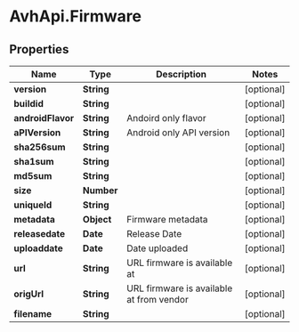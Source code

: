 # AvhApi.Firmware

## Properties

Name | Type | Description | Notes
------------ | ------------- | ------------- | -------------
**version** | **String** |  | [optional] 
**buildid** | **String** |  | [optional] 
**androidFlavor** | **String** | Andoird only flavor | [optional] 
**aPIVersion** | **String** | Android only API version | [optional] 
**sha256sum** | **String** |  | [optional] 
**sha1sum** | **String** |  | [optional] 
**md5sum** | **String** |  | [optional] 
**size** | **Number** |  | [optional] 
**uniqueId** | **String** |  | [optional] 
**metadata** | **Object** | Firmware metadata | [optional] 
**releasedate** | **Date** | Release Date | [optional] 
**uploaddate** | **Date** | Date uploaded | [optional] 
**url** | **String** | URL firmware is available at | [optional] 
**origUrl** | **String** | URL firmware is available at from vendor | [optional] 
**filename** | **String** |  | [optional] 


